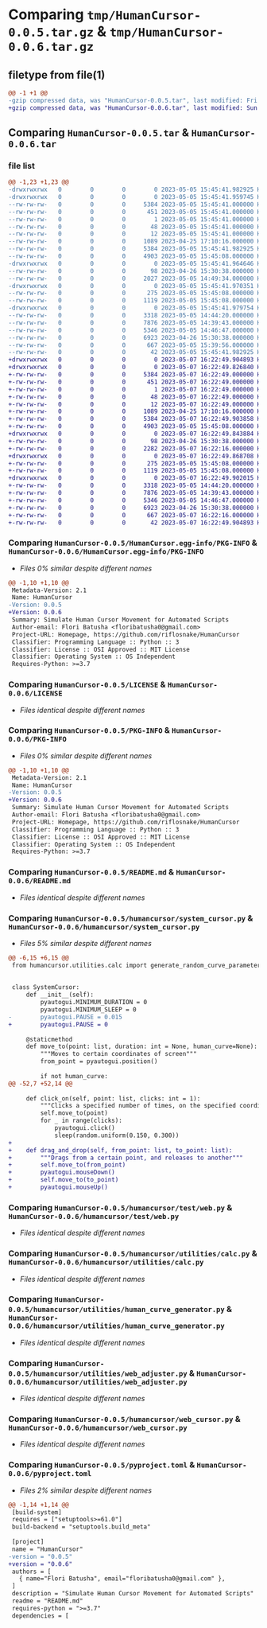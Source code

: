 # Comparing `tmp/HumanCursor-0.0.5.tar.gz` & `tmp/HumanCursor-0.0.6.tar.gz`

## filetype from file(1)

```diff
@@ -1 +1 @@
-gzip compressed data, was "HumanCursor-0.0.5.tar", last modified: Fri May  5 15:45:41 2023, max compression
+gzip compressed data, was "HumanCursor-0.0.6.tar", last modified: Sun May  7 16:22:49 2023, max compression
```

## Comparing `HumanCursor-0.0.5.tar` & `HumanCursor-0.0.6.tar`

### file list

```diff
@@ -1,23 +1,23 @@
-drwxrwxrwx   0        0        0        0 2023-05-05 15:45:41.982925 HumanCursor-0.0.5/
-drwxrwxrwx   0        0        0        0 2023-05-05 15:45:41.959745 HumanCursor-0.0.5/HumanCursor.egg-info/
--rw-rw-rw-   0        0        0     5384 2023-05-05 15:45:41.000000 HumanCursor-0.0.5/HumanCursor.egg-info/PKG-INFO
--rw-rw-rw-   0        0        0      451 2023-05-05 15:45:41.000000 HumanCursor-0.0.5/HumanCursor.egg-info/SOURCES.txt
--rw-rw-rw-   0        0        0        1 2023-05-05 15:45:41.000000 HumanCursor-0.0.5/HumanCursor.egg-info/dependency_links.txt
--rw-rw-rw-   0        0        0       48 2023-05-05 15:45:41.000000 HumanCursor-0.0.5/HumanCursor.egg-info/requires.txt
--rw-rw-rw-   0        0        0       12 2023-05-05 15:45:41.000000 HumanCursor-0.0.5/HumanCursor.egg-info/top_level.txt
--rw-rw-rw-   0        0        0     1089 2023-04-25 17:10:16.000000 HumanCursor-0.0.5/LICENSE
--rw-rw-rw-   0        0        0     5384 2023-05-05 15:45:41.982925 HumanCursor-0.0.5/PKG-INFO
--rw-rw-rw-   0        0        0     4903 2023-05-05 15:45:08.000000 HumanCursor-0.0.5/README.md
-drwxrwxrwx   0        0        0        0 2023-05-05 15:45:41.964646 HumanCursor-0.0.5/humancursor/
--rw-rw-rw-   0        0        0       98 2023-04-26 15:30:38.000000 HumanCursor-0.0.5/humancursor/__init__.py
--rw-rw-rw-   0        0        0     2027 2023-05-05 14:49:34.000000 HumanCursor-0.0.5/humancursor/system_cursor.py
-drwxrwxrwx   0        0        0        0 2023-05-05 15:45:41.970351 HumanCursor-0.0.5/humancursor/test/
--rw-rw-rw-   0        0        0      275 2023-05-05 15:45:08.000000 HumanCursor-0.0.5/humancursor/test/system.py
--rw-rw-rw-   0        0        0     1119 2023-05-05 15:45:08.000000 HumanCursor-0.0.5/humancursor/test/web.py
-drwxrwxrwx   0        0        0        0 2023-05-05 15:45:41.979754 HumanCursor-0.0.5/humancursor/utilities/
--rw-rw-rw-   0        0        0     3318 2023-05-05 14:44:20.000000 HumanCursor-0.0.5/humancursor/utilities/calc.py
--rw-rw-rw-   0        0        0     7876 2023-05-05 14:39:43.000000 HumanCursor-0.0.5/humancursor/utilities/human_curve_generator.py
--rw-rw-rw-   0        0        0     5346 2023-05-05 14:46:47.000000 HumanCursor-0.0.5/humancursor/utilities/web_adjuster.py
--rw-rw-rw-   0        0        0     6923 2023-04-26 15:30:38.000000 HumanCursor-0.0.5/humancursor/web_cursor.py
--rw-rw-rw-   0        0        0      667 2023-05-05 15:39:56.000000 HumanCursor-0.0.5/pyproject.toml
--rw-rw-rw-   0        0        0       42 2023-05-05 15:45:41.982925 HumanCursor-0.0.5/setup.cfg
+drwxrwxrwx   0        0        0        0 2023-05-07 16:22:49.904893 HumanCursor-0.0.6/
+drwxrwxrwx   0        0        0        0 2023-05-07 16:22:49.826840 HumanCursor-0.0.6/HumanCursor.egg-info/
+-rw-rw-rw-   0        0        0     5384 2023-05-07 16:22:49.000000 HumanCursor-0.0.6/HumanCursor.egg-info/PKG-INFO
+-rw-rw-rw-   0        0        0      451 2023-05-07 16:22:49.000000 HumanCursor-0.0.6/HumanCursor.egg-info/SOURCES.txt
+-rw-rw-rw-   0        0        0        1 2023-05-07 16:22:49.000000 HumanCursor-0.0.6/HumanCursor.egg-info/dependency_links.txt
+-rw-rw-rw-   0        0        0       48 2023-05-07 16:22:49.000000 HumanCursor-0.0.6/HumanCursor.egg-info/requires.txt
+-rw-rw-rw-   0        0        0       12 2023-05-07 16:22:49.000000 HumanCursor-0.0.6/HumanCursor.egg-info/top_level.txt
+-rw-rw-rw-   0        0        0     1089 2023-04-25 17:10:16.000000 HumanCursor-0.0.6/LICENSE
+-rw-rw-rw-   0        0        0     5384 2023-05-07 16:22:49.903858 HumanCursor-0.0.6/PKG-INFO
+-rw-rw-rw-   0        0        0     4903 2023-05-05 15:45:08.000000 HumanCursor-0.0.6/README.md
+drwxrwxrwx   0        0        0        0 2023-05-07 16:22:49.843884 HumanCursor-0.0.6/humancursor/
+-rw-rw-rw-   0        0        0       98 2023-04-26 15:30:38.000000 HumanCursor-0.0.6/humancursor/__init__.py
+-rw-rw-rw-   0        0        0     2282 2023-05-07 16:22:16.000000 HumanCursor-0.0.6/humancursor/system_cursor.py
+drwxrwxrwx   0        0        0        0 2023-05-07 16:22:49.868708 HumanCursor-0.0.6/humancursor/test/
+-rw-rw-rw-   0        0        0      275 2023-05-05 15:45:08.000000 HumanCursor-0.0.6/humancursor/test/system.py
+-rw-rw-rw-   0        0        0     1119 2023-05-05 15:45:08.000000 HumanCursor-0.0.6/humancursor/test/web.py
+drwxrwxrwx   0        0        0        0 2023-05-07 16:22:49.902015 HumanCursor-0.0.6/humancursor/utilities/
+-rw-rw-rw-   0        0        0     3318 2023-05-05 14:44:20.000000 HumanCursor-0.0.6/humancursor/utilities/calc.py
+-rw-rw-rw-   0        0        0     7876 2023-05-05 14:39:43.000000 HumanCursor-0.0.6/humancursor/utilities/human_curve_generator.py
+-rw-rw-rw-   0        0        0     5346 2023-05-05 14:46:47.000000 HumanCursor-0.0.6/humancursor/utilities/web_adjuster.py
+-rw-rw-rw-   0        0        0     6923 2023-04-26 15:30:38.000000 HumanCursor-0.0.6/humancursor/web_cursor.py
+-rw-rw-rw-   0        0        0      667 2023-05-07 16:22:16.000000 HumanCursor-0.0.6/pyproject.toml
+-rw-rw-rw-   0        0        0       42 2023-05-07 16:22:49.904893 HumanCursor-0.0.6/setup.cfg
```

### Comparing `HumanCursor-0.0.5/HumanCursor.egg-info/PKG-INFO` & `HumanCursor-0.0.6/HumanCursor.egg-info/PKG-INFO`

 * *Files 0% similar despite different names*

```diff
@@ -1,10 +1,10 @@
 Metadata-Version: 2.1
 Name: HumanCursor
-Version: 0.0.5
+Version: 0.0.6
 Summary: Simulate Human Cursor Movement for Automated Scripts
 Author-email: Flori Batusha <floribatusha0@gmail.com>
 Project-URL: Homepage, https://github.com/riflosnake/HumanCursor
 Classifier: Programming Language :: Python :: 3
 Classifier: License :: OSI Approved :: MIT License
 Classifier: Operating System :: OS Independent
 Requires-Python: >=3.7
```

### Comparing `HumanCursor-0.0.5/LICENSE` & `HumanCursor-0.0.6/LICENSE`

 * *Files identical despite different names*

### Comparing `HumanCursor-0.0.5/PKG-INFO` & `HumanCursor-0.0.6/PKG-INFO`

 * *Files 0% similar despite different names*

```diff
@@ -1,10 +1,10 @@
 Metadata-Version: 2.1
 Name: HumanCursor
-Version: 0.0.5
+Version: 0.0.6
 Summary: Simulate Human Cursor Movement for Automated Scripts
 Author-email: Flori Batusha <floribatusha0@gmail.com>
 Project-URL: Homepage, https://github.com/riflosnake/HumanCursor
 Classifier: Programming Language :: Python :: 3
 Classifier: License :: OSI Approved :: MIT License
 Classifier: Operating System :: OS Independent
 Requires-Python: >=3.7
```

### Comparing `HumanCursor-0.0.5/README.md` & `HumanCursor-0.0.6/README.md`

 * *Files identical despite different names*

### Comparing `HumanCursor-0.0.5/humancursor/system_cursor.py` & `HumanCursor-0.0.6/humancursor/system_cursor.py`

 * *Files 5% similar despite different names*

```diff
@@ -6,15 +6,15 @@
 from humancursor.utilities.calc import generate_random_curve_parameters
 
 
 class SystemCursor:
     def __init__(self):
         pyautogui.MINIMUM_DURATION = 0
         pyautogui.MINIMUM_SLEEP = 0
-        pyautogui.PAUSE = 0.015
+        pyautogui.PAUSE = 0
 
     @staticmethod
     def move_to(point: list, duration: int = None, human_curve=None):
         """Moves to certain coordinates of screen"""
         from_point = pyautogui.position()
 
         if not human_curve:
@@ -52,7 +52,14 @@
 
     def click_on(self, point: list, clicks: int = 1):
         """Clicks a specified number of times, on the specified coordinates"""
         self.move_to(point)
         for _ in range(clicks):
             pyautogui.click()
             sleep(random.uniform(0.150, 0.300))
+
+    def drag_and_drop(self, from_point: list, to_point: list):
+        """Drags from a certain point, and releases to another"""
+        self.move_to(from_point)
+        pyautogui.mouseDown()
+        self.move_to(to_point)
+        pyautogui.mouseUp()
```

### Comparing `HumanCursor-0.0.5/humancursor/test/web.py` & `HumanCursor-0.0.6/humancursor/test/web.py`

 * *Files identical despite different names*

### Comparing `HumanCursor-0.0.5/humancursor/utilities/calc.py` & `HumanCursor-0.0.6/humancursor/utilities/calc.py`

 * *Files identical despite different names*

### Comparing `HumanCursor-0.0.5/humancursor/utilities/human_curve_generator.py` & `HumanCursor-0.0.6/humancursor/utilities/human_curve_generator.py`

 * *Files identical despite different names*

### Comparing `HumanCursor-0.0.5/humancursor/utilities/web_adjuster.py` & `HumanCursor-0.0.6/humancursor/utilities/web_adjuster.py`

 * *Files identical despite different names*

### Comparing `HumanCursor-0.0.5/humancursor/web_cursor.py` & `HumanCursor-0.0.6/humancursor/web_cursor.py`

 * *Files identical despite different names*

### Comparing `HumanCursor-0.0.5/pyproject.toml` & `HumanCursor-0.0.6/pyproject.toml`

 * *Files 2% similar despite different names*

```diff
@@ -1,14 +1,14 @@
 [build-system]
 requires = ["setuptools>=61.0"]
 build-backend = "setuptools.build_meta"
 
 [project]
 name = "HumanCursor"
-version = "0.0.5"
+version = "0.0.6"
 authors = [
   { name="Flori Batusha", email="floribatusha0@gmail.com" },
 ]
 description = "Simulate Human Cursor Movement for Automated Scripts"
 readme = "README.md"
 requires-python = ">=3.7"
 dependencies = [
```


